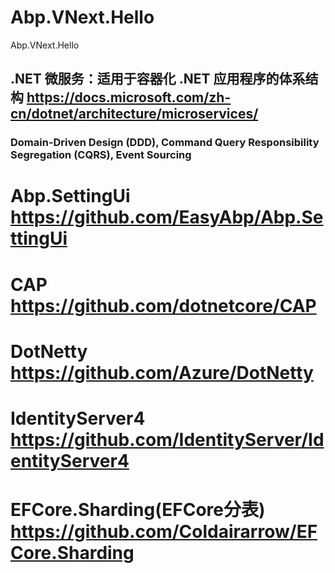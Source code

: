 # Abp.VNext.Hello
Abp.VNext.Hello
##  .NET 微服务：适用于容器化 .NET 应用程序的体系结构  https://docs.microsoft.com/zh-cn/dotnet/architecture/microservices/
###  Domain-Driven Design (DDD), Command Query Responsibility Segregation (CQRS), Event Sourcing

#  Abp.SettingUi https://github.com/EasyAbp/Abp.SettingUi
#  CAP https://github.com/dotnetcore/CAP
#  DotNetty https://github.com/Azure/DotNetty
#  IdentityServer4 https://github.com/IdentityServer/IdentityServer4
#  EFCore.Sharding(EFCore分表) https://github.com/Coldairarrow/EFCore.Sharding
